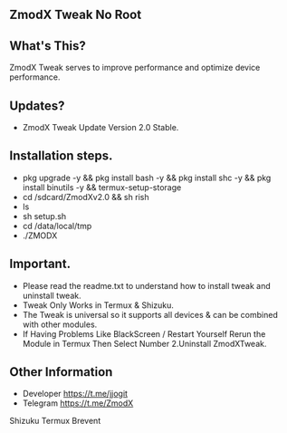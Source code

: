 ## ZmodX Tweak No Root

## What's This?
ZmodX Tweak serves to improve performance and optimize device performance.

## Updates?
- ZmodX Tweak Update Version 2.0  Stable.

## Installation steps.
- pkg upgrade -y && pkg install bash -y && pkg install shc -y && pkg install binutils -y && termux-setup-storage
- cd /sdcard/ZmodXv2.0 && sh rish
- ls
- sh setup.sh
- cd /data/local/tmp
- ./ZMODX

## Important.
- Please read the readme.txt to understand how to install tweak and uninstall tweak.
- Tweak Only Works in Termux & Shizuku.
- The Tweak is universal so it supports all devices & can be combined with other modules.
- If Having Problems Like BlackScreen / Restart Yourself
Rerun the Module in Termux Then Select Number 2.Uninstall  ZmodXTweak.

## Other Information
- Developer https://t.me/jjogit
- Telegram https://t.me/ZmodX

Shizuku
Termux
Brevent
